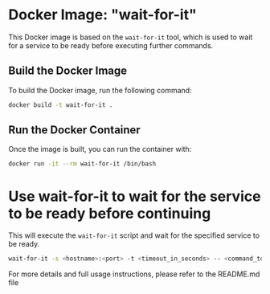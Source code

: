 
# Docker Image: "wait-for-it"

This Docker image is based on the `wait-for-it` tool, which is used to wait for a service to be ready before executing further commands.

## Build the Docker Image

To build the Docker image, run the following command:

```bash
docker build -t wait-for-it .
```

## Run the Docker Container

Once the image is built, you can run the container with:

```bash
docker run -it --rm wait-for-it /bin/bash
```

# Use wait-for-it to wait for the service to be ready before continuing

This will execute the `wait-for-it` script and wait for the specified service to be ready. 

```bash
wait-for-it -s <hostname>:<port> -t <timeout_in_seconds> -- <command_to_execute_after_service_is_ready>
```

For more details and full usage instructions, please refer to the README.md file